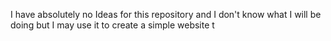 I have absolutely no Ideas for this repository and I don't know what I will be doing but I may use it to create a simple website t